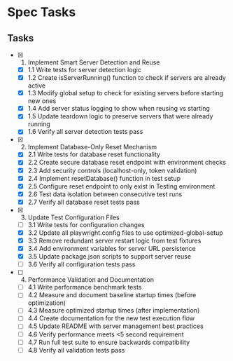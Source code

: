 # Spec Tasks

## Tasks

- [x] 1. Implement Smart Server Detection and Reuse
  - [x] 1.1 Write tests for server detection logic
  - [x] 1.2 Create isServerRunning() function to check if servers are already active
  - [x] 1.3 Modify global setup to check for existing servers before starting new ones
  - [x] 1.4 Add server status logging to show when reusing vs starting
  - [x] 1.5 Update teardown logic to preserve servers that were already running
  - [x] 1.6 Verify all server detection tests pass

- [x] 2. Implement Database-Only Reset Mechanism
  - [x] 2.1 Write tests for database reset functionality
  - [x] 2.2 Create secure database reset endpoint with environment checks
  - [x] 2.3 Add security controls (localhost-only, token validation)
  - [x] 2.4 Implement resetDatabase() function in test setup
  - [x] 2.5 Configure reset endpoint to only exist in Testing environment
  - [x] 2.6 Test data isolation between consecutive test runs
  - [x] 2.7 Verify all database reset tests pass

- [x] 3. Update Test Configuration Files
  - [ ] 3.1 Write tests for configuration changes
  - [x] 3.2 Update all playwright.config files to use optimized-global-setup
  - [x] 3.3 Remove redundant server restart logic from test fixtures
  - [x] 3.4 Add environment variables for server URL persistence
  - [x] 3.5 Update package.json scripts to support server reuse
  - [ ] 3.6 Verify all configuration tests pass

- [ ] 4. Performance Validation and Documentation
  - [ ] 4.1 Write performance benchmark tests
  - [ ] 4.2 Measure and document baseline startup times (before optimization)
  - [ ] 4.3 Measure optimized startup times (after implementation)
  - [ ] 4.4 Create documentation for the new test execution flow
  - [ ] 4.5 Update README with server management best practices
  - [ ] 4.6 Verify performance meets <5 second requirement
  - [ ] 4.7 Run full test suite to ensure backwards compatibility
  - [ ] 4.8 Verify all validation tests pass